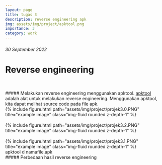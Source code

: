 ```yaml
---
layout: page
title: tugas 3
description: reverse engineering apk
img: assets/img/project/apktool.png
importance: 3
category: work
---
```


###### 30 September 2022
# Reverse engineering

<pre >

</pre >

##### Melakukan reverse engineering menggunakan apktool.
 <a href="https://github.com/iBotPeaches/Apktool" target="_blank">apktool</a> adalah alat untuk melakukan reverse engineering. Menggunakan apktool, kita dapat melihat source code pada file apk.

<div class="row row-cols-1">
    <div class="col-sm mt-3 mt-md-0">
        {% include figure.html path="assets/img/project/projek3.0.PNG" title="example image" class="img-fluid rounded z-depth-1" %}
    </div>
    <br>
    <div class="col-sm mt-3 mt-md-0">
        {% include figure.html path="assets/img/project/projek3.2.PNG" title="example image" class="img-fluid rounded z-depth-1" %}
    </div>
    <br>
    <div class="col-sm mt-3 mt-md-0">
        {% include figure.html path="assets/img/project/projek3.1.PNG" title="example image" class="img-fluid rounded z-depth-1" %}
    </div>
</div>

<div class="caption">
    apktool d namafile.apk
</div>


##### Perbedaan hasil reverse engineering
